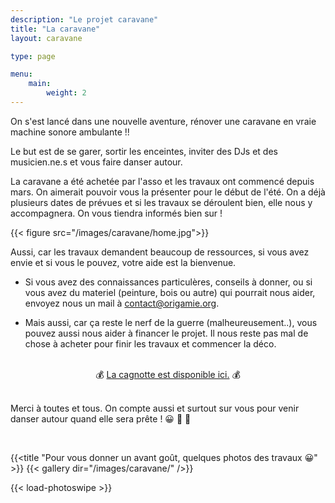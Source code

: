 ```yaml
---
description: "Le projet caravane"
title: "La caravane"
layout: caravane

type: page

menu:
    main:
        weight: 2
---
```



On s'est lancé dans une nouvelle aventure, rénover une caravane en vraie machine sonore ambulante !!

Le but est de se garer, sortir les enceintes, inviter des DJs et des musicien.ne.s et vous faire danser autour.

La caravane a été achetée par l'asso et les travaux ont commencé depuis mars.
On aimerait pouvoir vous la présenter pour le début de l'été. On a déjà plusieurs dates de prévues et
si les travaux se déroulent bien, elle nous y accompagnera. On vous tiendra informés bien sur !

{{< figure src="/images/caravane/home.jpg">}}


Aussi, car les travaux demandent beaucoup de ressources, si vous avez envie et si vous le pouvez, votre aide est la bienvenue. 

- Si vous avez des connaissances particulères, conseils à donner, ou si vous avez du materiel (peinture, bois ou autre) qui pourrait nous aider, envoyez nous un mail à contact@origamie.org. 


- Mais aussi, car ça reste le nerf de la guerre (malheureusement..), vous pouvez aussi nous aider à financer le projet. Il nous reste pas mal de chose à acheter pour finir les travaux et commencer la déco.

<br/>

<div style="display: flex;">
<p style="margin: auto" >
    💰 <a href="https://www.leetchi.com/fr/c/ljZBXpYE">La cagnotte est disponible ici.</a> 💰
</p>
</div>

<br/>

Merci à toutes et tous. On compte aussi et surtout sur vous pour venir danser autour quand elle sera prête ! 😀 🎉 🎈

<br/>

{{<title "Pour vous donner un avant goût, quelques photos des travaux 😀" >}}
    {{< gallery dir="/images/caravane/" />}}
</div>
{{< load-photoswipe >}}
